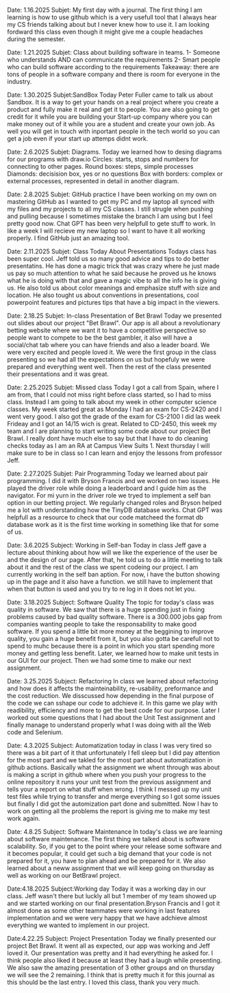 Date: 1.16.2025 Subjet: My first day with a journal.
The first thing I am learning is how to use github which is a very usefull tool that I always hear my CS friends talking about but I never knew how to use it. I am looking fordward this class even though it might give me a couple headaches during the semester.

Date: 1.21.2025 Subjet: Class about building software in teams.
1- Someone who understands AND can communicate the requirements
2- Smart people who can build software according to the requirements
Takeaway: there are tons of people in a software company and there is room for everyone in the industry.

Date: 1.30.2025 Subjet:SandBox
Today Peter Fuller came to talk us about Sandbox. It is a way to get your hands on a real project where you create a product and fully make it real and get it to people. You are also going to get credit for it while you are building your Start-up company where you can make money out of it while you are a student and create your own job. As well you will get in touch with inportant people in the tech world so you can get a job even if your start up attemps didnt work.

Date: 2.6.2025 Subjet: Diagrams.
Today we learned how to desing diagrams for our programs with draw.io 
Circles: starts, stops and numbers for connecting to other pages.
Round boxes: steps, simple processes
Diamonds: decisision box, yes or no questions
Box with borders: complex or external processes, represented in detail in another diagram.

Date: 2.8.2025 Subjet: GitHub practice
I have been working on my own on mastering GitHub as I wanted to get my PC and my laptop all synced with my files and my projects to all my CS classes.
I still strugle when pushing and pulling because I sometimes mistake the branch I am using but I feel pretty good now.
Chat GPT has been very helpfull to gete stuff to work. In like a week I will recieve my new laptop so I want to have it all working properly. I find GitHub just an amazing tool.

Date: 2.11.2025 Subjet: Class Today About Presentations
Todays class has been super cool. Jeff told us so many good advice and tips to do better presentatins. He has done a magic trick that was crazy where he just made us pay so much attention to what he said because he proved us he knows what he is doing with that and gave a magic vibe to all the info he is giving us. He also told us about color meanings and emphasize stuff with size and location. He also tought us about conventions in presentations, cool powerpoint features and pictures tips that have a big impact in the viewers.

Date: 2.18.25 Subjet: In-class Presentation of Bet Brawl
Today we presented out slides about our project "Bet Brawl". Our app is all about a revolutionary betting website where we want it to have a competitive perspective so people want to compete to be the best gambler, it also will have a social/chat tab where you can have friends and also a leader board. We were very excited and people loved it. We were the first group in the class presenting so we had all the expectations on us but hopefuly we were prepared and everything went well. Then the rest of the class presented their presentations and it was great.

Date: 2.25.2025 Subjet: Missed class
Today I got a call from Spain, where I am from, that I could not miss right before class started, so I had to miss class. Instead I am going to talk about my week in other computer science classes. My week started great as Monday I had an exam for CS-2420 and I went very good. I also got the grade of the exam for CS-2100 I did las week Frideay and I got an 14/15 wich is great. Related to CD-2450, this week my team and I are planning to start writing some code about our project Bet Brawl. I really dont have much else to say but that I have to do cleaning checks today as I am an RA at Campus View Suits 1. Next thursday I will make sure to be in class so I can learn and enjoy the lessons from professor Jeff.

Date: 2.27.2025 Subjet: Pair Programming
Today we learned about pair programming. I did it with Bryson Francis and we worked on two issues. He played the driver role while doing a leaderboard and I guide him as the navigator. For mi yurn in the driver role we tryed to implement a self ban option in our betting project. We regularly changed roles and Bryson helped me a lot with understanding how the TinyDB database works. Chat GPT was helpfull as a resource to check that our code matcheed the format db database work as it is the first time working in something like that for some of us.

Date: 3.6.2025 Subject: Working in Self-ban
Today in class Jeff gave a lecture about thinking about how will we like the experience of the user be and the design of our page. 
After that, he told us to do a little meeting to talk about it and the rest of the class we spent codeing our project. I am currently working in the self ban aption. For now, i have the button showing up in the page and it also have a function. we still have to implement that when that button is used and you try to re log in it does not let you.

Date: 3.18.2025 Subject: Software Quality
The topic for today's class was quality in software. We saw that there is a huge spending just in fixing problems caused by bad quality software. There is a 300.000 jobs gap from companies wanting people to take the responsability to make good software. If you spend a little bit more money at the beggining to improve quality, you gain a huge benefit from it, but you also gotta be carefull not to spend to muhc because there is a point in which you start spending more money and getting less benefit.
Later, we learned how to make unit tests in our GUI for our project. Then we had some time to make our next assignment.

Date: 3.25.2025 Subject: Refactoring
In class we learned about refactoring and how does it affects the mainteinability, re-usability, preformance and the cost reduction. We disscussed how depending in the final purpose of the code we can sshape our code to adchieve it. In this game we play with readibility, efficiency and more to get the best code for our purpose.
Later I worked out some questions that I had about the Unit Test assignment and finally manage to understand properly what I was doing with all the Web code and Selenium.

Date: 4.3.2025 Subject: Automatization
today in class I was very tired so there was a bit part of it that unfortunately I fell sleep but I did pay attention for the most part and we takled for the most part about automatization in github actions. Basically what the assignment we whent through was about is making a script in github where when you push your progress to the online repository it runs your unit test from the previous assignment and tells your a report on what stuff when wrong. I think I messed up my unit test files while trying to transfer and merge everything so I got some issues but finally I did got the automization part done and submitted. Now I hav to work on getting all the problems the report is giving me to make my test work again.

Date: 4.8.25 Subject: Software Maintenance
In today's class we are learning about software maintenance. The first thing we talked about is software scalability. So, if you get to the point where your release some software and it becomes popular, it could get such a big demand that your code is not prepared for it, you have to plan ahead and be prepared for it. We also learned about a neww assignment that we will keep going on thursday as well as working on our BetBrawl project.

Date:4.18.2025  Subject:Working day
Today it was a working day in our class. Jeff wasn't there but luckly all but 1 member of my team showed up and we started working on our final presentation.Bryson Francis and I got it almost done as some other teammates were working in last features implementation and we were very happy that we have adchieve almost everything we wanted to implement in our project. 

Date:4.22.25  Subject: Project Presentation
Today we finally presented our project Bet Brawl. It went all as expected, our app was working and Jeff loved it. Our presentation was pretty and it had everything he asked for. I think people also liked it because at least they had a laugh while presenting. We also saw the amazing presentation of 3 other groups and on thursday we will see the 2 remaining. I think that is pretty much it for this journal as this should be the last entry. I loved this class, thank you very much.
